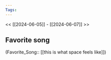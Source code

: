 ```yaml
---
Tags: 
---
```

 << [[2024-06-05]] - [[2024-06-07]] >> 
## Favorite song
(Favorite_Song:: [[this is what space feels like]])
